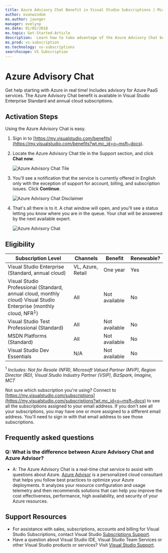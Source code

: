 ```yaml
---
title: Azure Advisory Chat Benefit in Visual Studio Subscriptions | Microsoft Docs 
author: evanwindom
ms.author: jaunger
manager: evelynp
ms.date: 01/02/2018
ms.topic: Get-Started-Article
description:  Learn how to take advantage of the Azure Advisory Chat benefit included in Visual Studio subscriptions.
ms.prod: vs-subscription
ms.technology: vs-subscriptions
searchscope: VS Subscription
---
```


# Azure Advisory Chat

Get help starting with Azure in real time! Includes advisory for Azure PaaS services.  The Azure Advisory Chat benefit is available in Visual Studio Enterprise Standard and annual cloud subscriptions.  

## Activation Steps

Using the Azure Advisory Chat is easy.
1. Sign in to [https://my.visualstudio.com/benefits](https://my.visualstudio.com/benefits?wt.mc_id=o~msft~docs).
2. Locate the Azure Advisory Chat tile in the Support section, and click **Chat now**.

    ![Azure Advisory Chat Tile](_img/vs-azure-advisory/vs-azure-advisory-tile.png)

3. You'll see a notification that the service is currently offered in English only with the exception of support for account, billing, and subscription issues.  Click **Continue**.

    ![Azure Advisory Chat Disclaimer](_img/vs-azure-advisory/vs-azure-advisory-disclaimer.png)

4. That's all there is to it.  A chat window will open, and you'll see a status letting you know where you are in the queue.  Your chat will be answered by the next available expert. 

    ![Azure Advisory Chat](_img/vs-azure-advisory/vs-azure-advisory-chat.png)

## Eligibility

| Subscription Level                                                 |     Channels                                            | Benefit                                                          | Renewable?    |
|--------------------------------------------------------------------|---------------------------------------------------------|------------------------------------------------------------------|---------------|
| Visual Studio Enterprise (Standard, annual cloud)   | VL, Azure, Retail   | One year      |  Yes          |
| Visual Studio Professional (Standard, annual cloud, monthly cloud) Visual Studio Enterprise (monthly cloud, NFR<sup>1</sup>) | All                                      | Not available                                                            |  No          |
| Visual Studio Test Professional (Standard)                         | All                                              | Not available                                             |  No          |
| MSDN Platforms (Standard)                                          | All                                              |Not available                                              |  No          |
| Visual Studio Dev Essentials                                          | N/A                                              |Not available                                              |  No          |
<sup>1</sup>  *Includes:  Not for Resale (NFR), Microsoft Valued Partner (MVP), Region Director (RD), Visual Studio Industry Partner (VSIP), BizSpark, Imagine, MCT*

Not sure which subscription you're using?  Connect to [https://my.visualstudio.com/subscriptions](https://my.visualstudio.com/subscriptions?wt.mc_id=o~msft~docs) to see all the subscriptions assigned to your email address. If you don't see all your subscriptions, you may have one or more assigned to a different email address.  You'll need to sign in with that email address to see those subscriptions. 

## Frequently asked questions

### Q:  What is the difference between Azure Advisory Chat and Azure Advisor?
-  A:  The Azure Advisory Chat is a real-time chat service to assist with questions about Azure. [Azure Advisor](/azure/advisor/advisor-overview) is a personalized cloud consultant that helps you follow best practices to optimize your Azure deployments. It analyzes your resource configuration and usage telemetry and then recommends solutions that can help you improve the cost effectiveness, performance, high availability, and security of your Azure resources.

## Support Resources
-  For assistance with sales, subscriptions, accounts and billing for Visual Studio Subscriptions, contact Visual Studio [Subscriptions Support](https://www.visualstudio.com/subscriptions/support/).
-  Have a question about Visual Studio IDE, Visual Studio Team Services or other Visual Studio products or services?  Visit [Visual Studio Support](https://www.visualstudio.com/support/). 